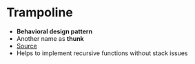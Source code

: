 # Trampoline

- **Behavioral design pattern**
- Another name as **thunk**
- [Source](https://java-design-patterns.com/patterns/trampoline/)
- Helps to implement recursive functions without stack issues

```java

```
